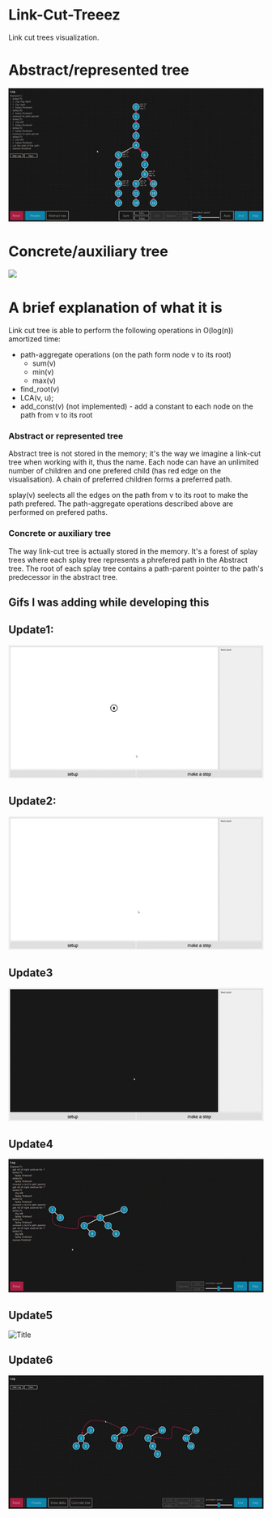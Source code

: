 ﻿# Link-Cut-Treeez

Link cut trees visualization.

# Abstract/represented tree
![](pics/abstract_tree.gif)

# Concrete/auxiliary tree
![](pics/concrete_tree.gif)

# A brief explanation of what it is
Link cut tree is able to perform the following operations in O(log(n)) amortized time:
- path-aggregate operations (on the path form node v to its root)
  - sum(v)
  - min(v)
  - max(v)
- find_root(v)
- LCA(v, u);
- add_const(v) (not implemented) - add a constant to each node on the path from v to its root

### Abstract or represented tree
Abstract tree is not stored in the memory; it's the way we imagine a link-cut tree when working with it, thus the name.
Each node can have an unlimited number of children and one prefered child (has red edge on the visualisation).
A chain of preferred children forms a preferred path. 

splay(v) seelects all the edges on the path from v to its root to make the path prefered.
The path-aggregate operations described above are performed on prefered paths.

### Concrete or auxiliary tree
The way link-cut tree is actually stored in the memory.
It's a forest of splay trees where each splay tree represents a phrefered path in the Abstract tree.
The root of each splay tree contains a path-parent pointer to the path's predecessor in the abstract tree.



## Gifs I was adding while developing this
## Update1:
![](pics/progress_so_far.gif?raw=true "Title")

## Update2:
![](pics/update2.gif?raw=true "Title")

## Update3
![](pics/update3.gif?raw=true "Title")

## Update4

![](pics/Update4.gif?raw=true "Title")

## Update5
![](pics/Update5.gif?raw=true "Title")

## Update6
![](pics/Update6.gif?raw=true "Title")

